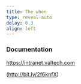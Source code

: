 ```yaml
---
title: The when
type: reveal-auto
delay: 0.3
align: left
---
```


### Documentation

https://intranet.valtech.com 

(http://bit.ly/2f6knfX)
